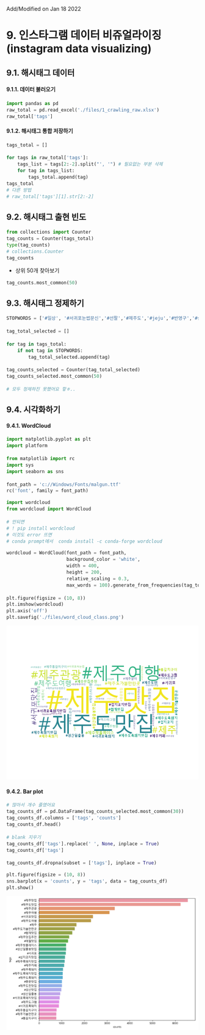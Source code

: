 Add/Modified on Jan 18 2022

# 9. 인스타그램 데이터 비쥬얼라이징 (instagram data visualizing)



## 9.1. 해시태그 데이터

#### 9.1.1. 데이터 불러오기
```python
import pandas as pd
raw_total = pd.read_excel('./files/1_crawling_raw.xlsx')
raw_total['tags']
```

#### 9.1.2. 해시태그 통합 저장하기

```python
tags_total = []

for tags in raw_total['tags']:
    tags_list = tags[2:-2].split("', '") # 필요없는 부분 삭제
    for tag in tags_list:
        tags_total.append(tag)
tags_total
# 다른 방법
# raw_total['tags'][1].str[2:-2]
```



## 9.2. 해시태그 출현 빈도

```python
from collections import Counter
tag_counts = Counter(tags_total)
type(tag_counts)
# collections.Counter
tag_counts
```

- 상위 50개 찾아보기

```python
tag_counts.most_common(50)
```



## 9.3. 해시태그 정제하기

```python
STOPWORDS = ['#일상', '#서귀포눈썹문신','#선팔','#제주도','#jeju','#반영구','#섭지코지','#제주자연눈썹','#서귀포눈썹문신','#제주눈썹문신', '#소통','#맞팔','#제주속눈썹','#제주일상','#여행스타그램','#눈썹문신','#카멜리아힐','#daily','#제주도민','#제주해안도로','#제주반영구','#제주시','#서귀포반영구','#서귀포속눈썹','#제주남자눈썹문신','#서귀포자연눈썹','#제주속눈썹연장','#서귀포남자눈썹문신']

tag_total_selected = []

for tag in tags_total:
    if not tag in STOPWORDS:
        tag_total_selected.append(tag)
        
tag_counts_selected = Counter(tag_total_selected)
tag_counts_selected.most_common(50)

# 모두 정제하진 못했어요 핳ㅎ..
```



## 9.4. 시각화하기
#### 9.4.1. WordCloud
```python
import matplotlib.pyplot as plt
import platform

from matplotlib import rc
import sys
import seaborn as sns

font_path = 'c://Windows/Fonts/malgun.ttf'
rc('font', family = font_path)
```
```python
import wordcloud
from wordcloud import WordCloud

# 안되면
# ! pip install wordcloud
# 이것도 error 뜨면
# conda prompt에서  conda install -c conda-forge wordcloud
```
```python
wordcloud = WordCloud(font_path = font_path,
                      background_color = 'white',
                      width = 400,
                      height = 200,
                      relative_scaling = 0.3,
                      max_words = 100).generate_from_frequencies(tag_total_selected)

plt.figure(figsize = (10, 8))
plt.imshow(wordcloud)
plt.axis('off')
plt.savefig('./files/word_cloud_class.png')
```

![word_cloud_class](image.assets/word_cloud_class.png)

#### 9.4.2. Bar plot
```python
# 많아서 개수 줄였어요
tag_counts_df = pd.DataFrame(tag_counts_selected.most_common(30))
tag_counts_df.columns = ['tags', 'counts']
tag_counts_df.head()

# blank 지우기
tag_counts_df['tags'].replace(' ', None, inplace = True)
tag_counts_df['tags']

tag_counts_df.dropna(subset = ['tags'], inplace = True)
```

```python
plt.figure(figsize = (10, 8))
sns.barplot(x = 'counts', y = 'tags', data = tag_counts_df)
plt.show()
```

![image-20220117175921426](image.assets/image-20220117175921426.png)
